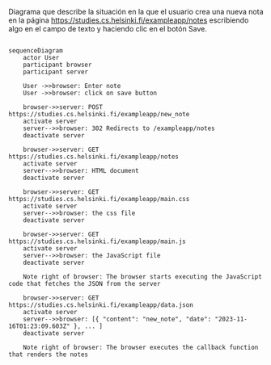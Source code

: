 Diagrama que describe la situación en la que el usuario crea una nueva nota en la página https://studies.cs.helsinki.fi/exampleapp/notes escribiendo algo en el campo de texto y haciendo clic en el botón Save.

```mermaid

sequenceDiagram
    actor User
    participant browser
    participant server
    
    User ->>browser: Enter note
    User ->>browser: click on save button
    
    browser->>server: POST https://studies.cs.helsinki.fi/exampleapp/new_note
    activate server
    server-->>browser: 302 Redirects to /exampleapp/notes
    deactivate server

    browser->>server: GET https://studies.cs.helsinki.fi/exampleapp/notes
    activate server
    server-->>browser: HTML document
    deactivate server

    browser->>server: GET https://studies.cs.helsinki.fi/exampleapp/main.css
    activate server
    server-->>browser: the css file
    deactivate server

    browser->>server: GET https://studies.cs.helsinki.fi/exampleapp/main.js
    activate server
    server-->>browser: the JavaScript file
    deactivate server

    Note right of browser: The browser starts executing the JavaScript code that fetches the JSON from the server

    browser->>server: GET https://studies.cs.helsinki.fi/exampleapp/data.json
    activate server
    server-->>browser: [{ "content": "new_note", "date": "2023-11-16T01:23:09.603Z" }, ... ]
    deactivate server

    Note right of browser: The browser executes the callback function that renders the notes
  
```
